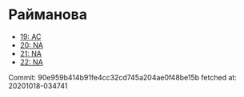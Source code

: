 # Райманова
- [19: AC](19.md)
- [20: NA](20.md)
- [21: NA](21.md)
- [22: NA](22.md)

Commit: 90e959b414b91fe4cc32cd745a204ae0f48be15b
 fetched at: 20201018-034741
